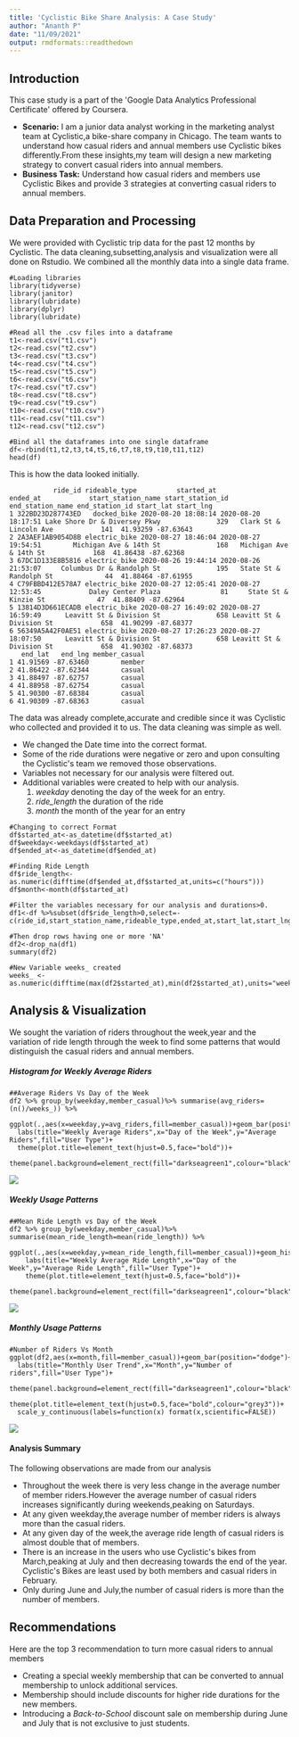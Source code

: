 ```yaml
---
title: 'Cyclistic Bike Share Analysis: A Case Study'
author: "Ananth P"
date: "11/09/2021"
output: rmdformats::readthedown
---
```


## Introduction 
This case study is a part of the 'Google Data Analytics Professional Certificate' offered by Coursera.

- **Scenario:** I am a junior data analyst working in the marketing analyst team at Cyclistic,a bike-share company in Chicago. The team wants to understand how casual riders and annual members use Cyclistic bikes differently.From these insights,my team will design a new marketing strategy to convert casual riders into annual members.
- **Business Task:** Understand how casual riders and members use Cyclistic Bikes and provide 3 strategies at converting casual riders to annual members.

## Data Preparation and Processing

We were provided with Cyclistic trip data for the past 12 months by Cyclistic. The data cleaning,subsetting,analysis and visualization were all done on Rstudio. We combined all the monthly data into a single data frame.

```
#Loading libraries
library(tidyverse)
library(janitor)
library(lubridate)
library(dplyr)
library(lubridate)

#Read all the .csv files into a dataframe
t1<-read.csv("t1.csv")
t2<-read.csv("t2.csv")
t3<-read.csv("t3.csv")
t4<-read.csv("t4.csv")
t5<-read.csv("t5.csv")
t6<-read.csv("t6.csv")
t7<-read.csv("t7.csv")
t8<-read.csv("t8.csv")
t9<-read.csv("t9.csv")
t10<-read.csv("t10.csv")
t11<-read.csv("t11.csv")
t12<-read.csv("t12.csv")

#Bind all the dataframes into one single dataframe
df<-rbind(t1,t2,t3,t4,t5,t6,t7,t8,t9,t10,t11,t12)
head(df)
```

This is how the data looked initially.


               ride_id rideable_type          started_at            ended_at            start_station_name start_station_id         end_station_name end_station_id start_lat start_lng
    1 322BD23D287743ED   docked_bike 2020-08-20 18:08:14 2020-08-20 18:17:51 Lake Shore Dr & Diversey Pkwy              329   Clark St & Lincoln Ave            141  41.93259 -87.63643
    2 2A3AEF1AB9054D8B electric_bike 2020-08-27 18:46:04 2020-08-27 19:54:51        Michigan Ave & 14th St              168   Michigan Ave & 14th St            168  41.86438 -87.62368
    3 67DC1D133E8B5816 electric_bike 2020-08-26 19:44:14 2020-08-26 21:53:07     Columbus Dr & Randolph St              195   State St & Randolph St             44  41.88464 -87.61955
    4 C79FBBD412E578A7 electric_bike 2020-08-27 12:05:41 2020-08-27 12:53:45            Daley Center Plaza               81     State St & Kinzie St             47  41.88409 -87.62964
    5 13814D3D661ECADB electric_bike 2020-08-27 16:49:02 2020-08-27 16:59:49      Leavitt St & Division St              658 Leavitt St & Division St            658  41.90299 -87.68377
    6 56349A5A42F0AE51 electric_bike 2020-08-27 17:26:23 2020-08-27 18:07:50      Leavitt St & Division St              658 Leavitt St & Division St            658  41.90302 -87.68373
       end_lat   end_lng member_casual
    1 41.91569 -87.63460        member
    2 41.86422 -87.62344        casual
    3 41.88497 -87.62757        casual
    4 41.88958 -87.62754        casual
    5 41.90300 -87.68384        casual
    6 41.90309 -87.68363        casual

The data was already complete,accurate and credible since it was Cyclistic who collected and provided it to us. The data cleaning was simple as well. 

- We changed the Date time into the correct format. 
- Some of the ride durations were negative or zero and upon consulting the Cyclistic's team we removed those observations.
- Variables not necessary for our analysis were filtered out.
- Additional variables were created to help with our analysis. 
  1. *weekday* denoting the day of the week for an entry.
  2. *ride_length* the duration of the ride 
  3. *month* the month of the year for an entry

``` 
#Changing to correct Format
df$started_at<-as_datetime(df$started_at)
df$weekday<-weekdays(df$started_at)
df$ended_at<-as_datetime(df$ended_at)

#Finding Ride Length
df$ride_length<-as.numeric(difftime(df$ended_at,df$started_at,units=c("hours")))
df$month<-month(df$started_at)

#Filter the variables necessary for our analysis and durations>0.
df1<-df %>%subset(df$ride_length>0,select=-c(ride_id,start_station_name,rideable_type,ended_at,start_lat,start_lng,end_lat,end_lng,start_station_id,end_station_name,end_station_id))

#Then drop rows having one or more 'NA'
df2<-drop_na(df1)         
summary(df2)

#New Variable weeks_ created
weeks_ <-as.numeric(difftime(max(df2$started_at),min(df2$started_at),units="weeks"))
```

## Analysis & Visualization

We sought the variation of riders throughout the week,year and the variation of ride length through the week to find some patterns that would distinguish the casual riders and annual members.

##### Histogram for Weekly Average Riders
``` 
##Average Riders Vs Day of the Week
df2 %>% group_by(weekday,member_casual)%>% summarise(avg_riders=(n()/weeks_)) %>% 
  ggplot(.,aes(x=weekday,y=avg_riders,fill=member_casual))+geom_bar(position="dodge",stat="identity")+
  labs(title="Weekly Average Riders",x="Day of the Week",y="Average Riders",fill="User Type")+
  theme(plot.title=element_text(hjust=0.5,face="bold"))+
  theme(panel.background=element_rect(fill="darkseagreen1",colour="black"),plot.background=element_rect(fill="palegoldenrod"))
```

![](Rplot1.png)

##### Weekly Usage Patterns
```
##Mean Ride Length vs Day of the Week
df2 %>% group_by(weekday,member_casual)%>% summarise(mean_ride_length=mean(ride_length)) %>%
  ggplot(.,aes(x=weekday,y=mean_ride_length,fill=member_casual))+geom_histogram(position="dodge",stat="identity")+
    labs(title="Weekly Average Ride Length",x="Day of the Week",y="Average Ride Length",fill="User Type")+
    theme(plot.title=element_text(hjust=0.5,face="bold"))+
    theme(panel.background=element_rect(fill="darkseagreen1",colour="black"),plot.background=element_rect(fill="palegoldenrod"))
```

![](Rplot2.png)

##### Monthly Usage Patterns
``` 
#Number of Riders Vs Month
ggplot(df2,aes(x=month,fill=member_casual))+geom_bar(position="dodge")+
  labs(title="Monthly User Trend",x="Month",y="Number of riders",fill="User Type")+
  theme(panel.background=element_rect(fill="darkseagreen1",colour="black"),plot.background=element_rect(fill="palegoldenrod"))+
  theme(plot.title=element_text(hjust=0.5,face="bold",colour="grey3"))+
  scale_y_continuous(labels=function(x) format(x,scientific=FALSE))
```

![](Rplot3.png)

#### Analysis Summary
The following observations are made from our analysis

- Throughout the week there is very less change in the average number of member riders.However the average number of casual riders increases significantly during weekends,peaking on Saturdays.
- At any given weekday,the average number of member riders is always more than the casual riders.
- At any given day of the week,the average ride length of casual riders is almost double that of members.
- There is an increase in the users who use Cyclistic's bikes from March,peaking at July and then decreasing towards the end of the year. Cyclistic's Bikes are least used by both members and casual riders in February. 
- Only during June and July,the number of casual riders is more than the number of members.


## Recommendations
Here are the top 3 recommendation to turn more casual riders to annual members

- Creating a special weekly membership that can be converted to annual membership to unlock additional services. 
- Membership should include discounts for higher ride durations for the new members.
- Introducing a *Back-to-School* discount sale on membership during June and July that is not exclusive to just students.
